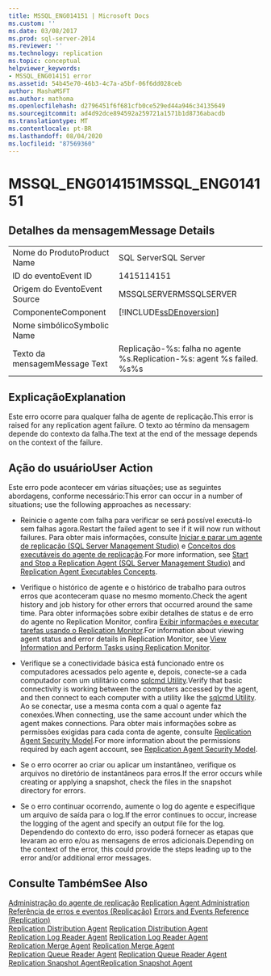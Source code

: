 ```yaml
---
title: MSSQL_ENG014151 | Microsoft Docs
ms.custom: ''
ms.date: 03/08/2017
ms.prod: sql-server-2014
ms.reviewer: ''
ms.technology: replication
ms.topic: conceptual
helpviewer_keywords:
- MSSQL_ENG014151 error
ms.assetid: 54b45e70-46b3-4c7a-a5bf-06f6dd028ceb
author: MashaMSFT
ms.author: mathoma
ms.openlocfilehash: d2796451f6f681cfb0ce529ed44a946c34135649
ms.sourcegitcommit: ad4d92dce894592a259721a1571b1d8736abacdb
ms.translationtype: MT
ms.contentlocale: pt-BR
ms.lasthandoff: 08/04/2020
ms.locfileid: "87569360"
---
```

# <a name="mssql_eng014151"></a><span data-ttu-id="a767b-102">MSSQL_ENG014151</span><span class="sxs-lookup"><span data-stu-id="a767b-102">MSSQL_ENG014151</span></span>
    
## <a name="message-details"></a><span data-ttu-id="a767b-103">Detalhes da mensagem</span><span class="sxs-lookup"><span data-stu-id="a767b-103">Message Details</span></span>  
  
|||  
|-|-|  
|<span data-ttu-id="a767b-104">Nome do Produto</span><span class="sxs-lookup"><span data-stu-id="a767b-104">Product Name</span></span>|<span data-ttu-id="a767b-105">SQL Server</span><span class="sxs-lookup"><span data-stu-id="a767b-105">SQL Server</span></span>|  
|<span data-ttu-id="a767b-106">ID do evento</span><span class="sxs-lookup"><span data-stu-id="a767b-106">Event ID</span></span>|<span data-ttu-id="a767b-107">14151</span><span class="sxs-lookup"><span data-stu-id="a767b-107">14151</span></span>|  
|<span data-ttu-id="a767b-108">Origem do Evento</span><span class="sxs-lookup"><span data-stu-id="a767b-108">Event Source</span></span>|<span data-ttu-id="a767b-109">MSSQLSERVER</span><span class="sxs-lookup"><span data-stu-id="a767b-109">MSSQLSERVER</span></span>|  
|<span data-ttu-id="a767b-110">Componente</span><span class="sxs-lookup"><span data-stu-id="a767b-110">Component</span></span>|[!INCLUDE[ssDEnoversion](../../includes/ssdenoversion-md.md)]|  
|<span data-ttu-id="a767b-111">Nome simbólico</span><span class="sxs-lookup"><span data-stu-id="a767b-111">Symbolic Name</span></span>||  
|<span data-ttu-id="a767b-112">Texto da mensagem</span><span class="sxs-lookup"><span data-stu-id="a767b-112">Message Text</span></span>|<span data-ttu-id="a767b-113">Replicação-%s: falha no agente %s.</span><span class="sxs-lookup"><span data-stu-id="a767b-113">Replication-%s: agent %s failed.</span></span> <span data-ttu-id="a767b-114">%s</span><span class="sxs-lookup"><span data-stu-id="a767b-114">%s</span></span>|  
  
## <a name="explanation"></a><span data-ttu-id="a767b-115">Explicação</span><span class="sxs-lookup"><span data-stu-id="a767b-115">Explanation</span></span>  
 <span data-ttu-id="a767b-116">Este erro ocorre para qualquer falha de agente de replicação.</span><span class="sxs-lookup"><span data-stu-id="a767b-116">This error is raised for any replication agent failure.</span></span> <span data-ttu-id="a767b-117">O texto ao término da mensagem depende do contexto da falha.</span><span class="sxs-lookup"><span data-stu-id="a767b-117">The text at the end of the message depends on the context of the failure.</span></span>  
  
## <a name="user-action"></a><span data-ttu-id="a767b-118">Ação do usuário</span><span class="sxs-lookup"><span data-stu-id="a767b-118">User Action</span></span>  
 <span data-ttu-id="a767b-119">Este erro pode acontecer em várias situações; use as seguintes abordagens, conforme necessário:</span><span class="sxs-lookup"><span data-stu-id="a767b-119">This error can occur in a number of situations; use the following approaches as necessary:</span></span>  
  
-   <span data-ttu-id="a767b-120">Reinicie o agente com falha para verificar se será possível executá-lo sem falhas agora.</span><span class="sxs-lookup"><span data-stu-id="a767b-120">Restart the failed agent to see if it will now run without failures.</span></span> <span data-ttu-id="a767b-121">Para obter mais informações, consulte [Iniciar e parar um agente de replicação &#40;SQL Server Management Studio&#41;](agents/start-and-stop-a-replication-agent-sql-server-management-studio.md) e [Conceitos dos executáveis do agente de replicação](concepts/replication-agent-executables-concepts.md).</span><span class="sxs-lookup"><span data-stu-id="a767b-121">For more information, see [Start and Stop a Replication Agent &#40;SQL Server Management Studio&#41;](agents/start-and-stop-a-replication-agent-sql-server-management-studio.md) and [Replication Agent Executables Concepts](concepts/replication-agent-executables-concepts.md).</span></span>  
  
-   <span data-ttu-id="a767b-122">Verifique o histórico de agente e o histórico de trabalho para outros erros que aconteceram quase no mesmo momento.</span><span class="sxs-lookup"><span data-stu-id="a767b-122">Check the agent history and job history for other errors that occurred around the same time.</span></span> <span data-ttu-id="a767b-123">Para obter informações sobre exibir detalhes de status e de erro do agente no Replication Monitor, confira [Exibir informações e executar tarefas usando o Replication Monitor](monitor/view-information-and-perform-tasks-replication-monitor.md).</span><span class="sxs-lookup"><span data-stu-id="a767b-123">For information about viewing agent status and error details in Replication Monitor, see [View Information and Perform Tasks using Replication Monitor](monitor/view-information-and-perform-tasks-replication-monitor.md).</span></span>  
  
-   <span data-ttu-id="a767b-124">Verifique se a conectividade básica está funcionado entre os computadores acessados pelo agente e, depois, conecte-se a cada computador com um utilitário como [sqlcmd Utility](../../tools/sqlcmd-utility.md).</span><span class="sxs-lookup"><span data-stu-id="a767b-124">Verify that basic connectivity is working between the computers accessed by the agent, and then connect to each computer with a utility like the [sqlcmd Utility](../../tools/sqlcmd-utility.md).</span></span> <span data-ttu-id="a767b-125">Ao se conectar, use a mesma conta com a qual o agente faz conexões.</span><span class="sxs-lookup"><span data-stu-id="a767b-125">When connecting, use the same account under which the agent makes connections.</span></span> <span data-ttu-id="a767b-126">Para obter mais informações sobre as permissões exigidas para cada conta de agente, consulte [Replication Agent Security Model](security/replication-agent-security-model.md).</span><span class="sxs-lookup"><span data-stu-id="a767b-126">For more information about the permissions required by each agent account, see [Replication Agent Security Model](security/replication-agent-security-model.md).</span></span>  
  
-   <span data-ttu-id="a767b-127">Se o erro ocorrer ao criar ou aplicar um instantâneo, verifique os arquivos no diretório de instantâneos para erros.</span><span class="sxs-lookup"><span data-stu-id="a767b-127">If the error occurs while creating or applying a snapshot, check the files in the snapshot directory for errors.</span></span>  
  
-   <span data-ttu-id="a767b-128">Se o erro continuar ocorrendo, aumente o log do agente e especifique um arquivo de saída para o log.</span><span class="sxs-lookup"><span data-stu-id="a767b-128">If the error continues to occur, increase the logging of the agent and specify an output file for the log.</span></span> <span data-ttu-id="a767b-129">Dependendo do contexto do erro, isso poderá fornecer as etapas que levaram ao erro e/ou as mensagens de erros adicionais.</span><span class="sxs-lookup"><span data-stu-id="a767b-129">Depending on the context of the error, this could provide the steps leading up to the error and/or additional error messages.</span></span>  
  
## <a name="see-also"></a><span data-ttu-id="a767b-130">Consulte Também</span><span class="sxs-lookup"><span data-stu-id="a767b-130">See Also</span></span>  
 <span data-ttu-id="a767b-131">[Administração do agente de replicação](agents/replication-agent-administration.md) </span><span class="sxs-lookup"><span data-stu-id="a767b-131">[Replication Agent Administration](agents/replication-agent-administration.md) </span></span>  
 <span data-ttu-id="a767b-132">[Referência de erros e eventos &#40;Replicação&#41;](errors-and-events-reference-replication.md) </span><span class="sxs-lookup"><span data-stu-id="a767b-132">[Errors and Events Reference &#40;Replication&#41;](errors-and-events-reference-replication.md) </span></span>  
 <span data-ttu-id="a767b-133">[Replication Distribution Agent](agents/replication-distribution-agent.md) </span><span class="sxs-lookup"><span data-stu-id="a767b-133">[Replication Distribution Agent](agents/replication-distribution-agent.md) </span></span>  
 <span data-ttu-id="a767b-134">[Replication Log Reader Agent](agents/replication-log-reader-agent.md) </span><span class="sxs-lookup"><span data-stu-id="a767b-134">[Replication Log Reader Agent](agents/replication-log-reader-agent.md) </span></span>  
 <span data-ttu-id="a767b-135">[Replication Merge Agent](agents/replication-merge-agent.md) </span><span class="sxs-lookup"><span data-stu-id="a767b-135">[Replication Merge Agent](agents/replication-merge-agent.md) </span></span>  
 <span data-ttu-id="a767b-136">[Replication Queue Reader Agent](agents/replication-queue-reader-agent.md) </span><span class="sxs-lookup"><span data-stu-id="a767b-136">[Replication Queue Reader Agent](agents/replication-queue-reader-agent.md) </span></span>  
 [<span data-ttu-id="a767b-137">Replication Snapshot Agent</span><span class="sxs-lookup"><span data-stu-id="a767b-137">Replication Snapshot Agent</span></span>](agents/replication-snapshot-agent.md)  
  
  
